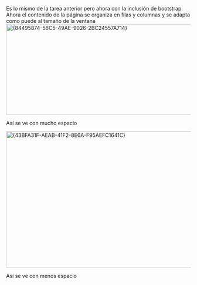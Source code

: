 Es lo mismo de la tarea anterior pero ahora con la inclusión de bootstrap. Ahora el contenido de la página se organiza en filas y columnas y se adapta como puede al tamaño de la ventana
<img width="1881" height="247" alt="{84495874-56C5-49AE-9026-2BC24557A714}" src="https://github.com/user-attachments/assets/45c14314-f11a-48ed-8086-b6e378ae900f" />

Así se ve con mucho espacio

<img width="923" height="371" alt="{43BFA31F-AEAB-41F2-8E6A-F95AEFC1641C}" src="https://github.com/user-attachments/assets/f140636f-ae52-435e-8d2b-bc3555530150" />

Así se ve con menos espacio

